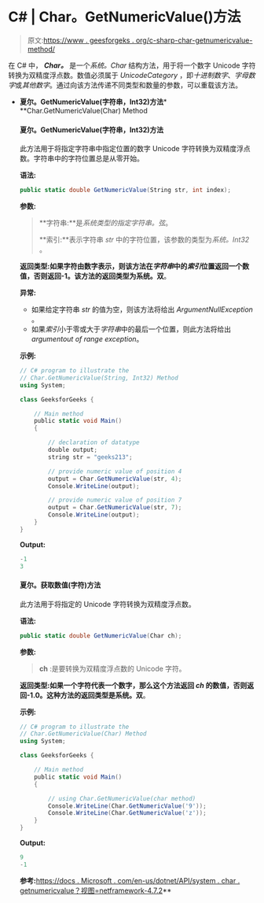 # C# | Char。GetNumericValue()方法

> 原文:[https://www . geesforgeks . org/c-sharp-char-getnumericvalue-method/](https://www.geeksforgeeks.org/c-sharp-char-getnumericvalue-method/)

在 C# 中， ***Char。*** 是一个*系统。Char* 结构方法，用于将一个数字 Unicode 字符转换为双精度浮点数。数值必须属于 *UnicodeCategory* ，即*十进制数字*、*字母数字*或*其他数字*。通过向该方法传递不同类型和数量的参数，可以重载该方法。

*   **夏尔。GetNumericValue(字符串，Int32)方法***   **Char.GetNumericValue(Char) Method

    #### 夏尔。GetNumericValue(字符串，Int32)方法

    此方法用于将指定字符串中指定位置的数字 Unicode 字符转换为双精度浮点数。字符串中的字符位置总是从零开始。

    **语法:**

    ```cs
    public static double GetNumericValue(String str, int index);
    ```

    **参数:**

    > **字符串:**是*系统类型的指定字符串。弦*。
    > 
    > **索引:**表示字符串 *str* 中的字符位置，该参数的类型为*系统。Int32* 。

    **返回类型:**如果字符由数字表示，则该方法在*字符串*中的*索引*位置返回一个数值，否则返回-1。该方法的返回类型为**系统。双**。

    **异常:**

    *   如果给定字符串 *str* 的值为空，则该方法将给出 *ArgumentNullException* 。
    *   如果*索引*小于零或大于*字符串*中的最后一个位置，则此方法将给出*argumentout of range exception*。

    **示例:**

    ```cs
    // C# program to illustrate the
    // Char.GetNumericValue(String, Int32) Method
    using System;

    class GeeksforGeeks {

        // Main method
        public static void Main()
        {

            // declaration of datatype
            double output;
            string str = "geeks213";

            // provide numeric value of position 4
            output = Char.GetNumericValue(str, 4);
            Console.WriteLine(output);

            // provide numeric value of position 7
            output = Char.GetNumericValue(str, 7);
            Console.WriteLine(output);
        }
    }
    ```

    **Output:**

    ```cs
    -1
    3

    ```

    #### 夏尔。获取数值(字符)方法

    此方法用于将指定的 Unicode 字符转换为双精度浮点数。

    **语法:**

    ```cs
    public static double GetNumericValue(Char ch);
    ```

    **参数:**

    > **ch** :是要转换为双精度浮点数的 Unicode 字符。

    **返回类型:**如果一个字符代表一个数字，那么这个方法返回 *ch* 的数值，否则返回-1.0。这种方法的返回类型是**系统。双**。

    **示例:**

    ```cs
    // C# program to illustrate the
    // Char.GetNumericValue(Char) Method
    using System;

    class GeeksforGeeks {

        // Main method
        public static void Main()
        {

            // using Char.GetNumericValue(char method)
            Console.WriteLine(Char.GetNumericValue('9'));
            Console.WriteLine(Char.GetNumericValue('z'));
        }
    }
    ```

    **Output:**

    ```cs
    9
    -1

    ```

    **参考:**[https://docs . Microsoft . com/en-us/dotnet/API/system . char . getnumericvalue？视图=netframework-4.7.2](https://docs.microsoft.com/en-us/dotnet/api/system.char.getnumericvalue?view=netframework-4.7.2)**